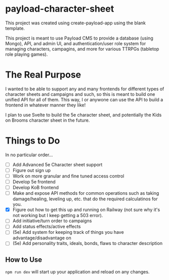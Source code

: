 # payload-character-sheet

This project was created using create-payload-app using the blank template.

This project is meant to use Payload CMS to provide a database (using Mongo), API, and admin UI, and authentication/user role system for managing characters, campagins, and more for various TTRPGs (tabletop role playing games).

# The Real Purpose

I wanted to be able to support any and many frontends for different types of character sheets and campaigns and such, so this is meant to build one unified API for all of them.
This way, I or anywone can use the API to build a frontend in whatever manner they like!

I plan to use Svelte to build the 5e character sheet, and potentially the Kids on Brooms character sheet in the future.

# Things to Do

In no particular order...
- [ ] Add Advanced 5e Character sheet support
- [ ] Figure out sign up
- [ ] Work on more granular and fine tuned access control
- [ ] Develop 5e frontend
- [ ] Develop KoB frontend
- [ ] Make and expose API methods for common operations such as taking damage/healing, leveling up, etc. that do the required calculatinos for you.
- [x] Figure out how to get this up and running on Railway (not sure why it's not working but I keep getting a 503 error).
- [ ] Add initiative/turn order to campaigns
- [ ] Add status effects/active effects
- [ ] (5e) Add system for keeping track of things you have advantage/disadvantage on
- [ ] (5e) Add personality traits, ideals, bonds, flaws to character description

## How to Use

`npm run dev` will start up your application and reload on any changes.
